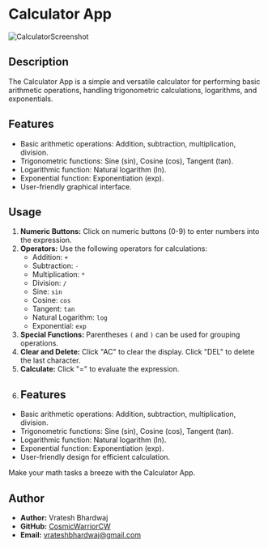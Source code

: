 # Calculator App
![CalculatorScreenshot](https://github.com/CosmicWarriorCW/Calculator/assets/102753634/53a5bafd-020d-4aaf-908a-99a19af01045)

## Description

The Calculator App is a simple and versatile calculator for performing basic arithmetic operations, handling trigonometric calculations, logarithms, and exponentials.

## Features

- Basic arithmetic operations: Addition, subtraction, multiplication, division.
- Trigonometric functions: Sine (sin), Cosine (cos), Tangent (tan).
- Logarithmic function: Natural logarithm (ln).
- Exponential function: Exponentiation (exp).
- User-friendly graphical interface.

## Usage

1. **Numeric Buttons:** Click on numeric buttons (0-9) to enter numbers into the expression.
2. **Operators:** Use the following operators for calculations:
   - Addition: `+`
   - Subtraction: `-`
   - Multiplication: `*`
   - Division: `/`
   - Sine: `sin`
   - Cosine: `cos`
   - Tangent: `tan`
   - Natural Logarithm: `log`
   - Exponential: `exp`
3. **Special Functions:** Parentheses `(` and `)` can be used for grouping operations.
4. **Clear and Delete:** Click "AC" to clear the display. Click "DEL" to delete the last character.
5. **Calculate:** Click "=" to evaluate the expression.
6. ## Features

- Basic arithmetic operations: Addition, subtraction, multiplication, division.
- Trigonometric functions: Sine (sin), Cosine (cos), Tangent (tan).
- Logarithmic function: Natural logarithm (ln).
- Exponential function: Exponentiation (exp).
- User-friendly design for efficient calculation.

Make your math tasks a breeze with the Calculator App.

## Author

- **Author:** Vratesh Bhardwaj
- **GitHub:** [CosmicWarriorCW](https://github.com/CosmicWarriorCW)
- **Email:** vrateshbhardwaj@gmail.com

